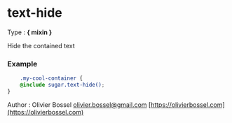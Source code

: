 # text-hide

<!-- @namespace: sugar.scss.mixin.text-hide -->

Type : **{ mixin }**


Hide the contained text


### Example
```scss
	.my-cool-container {
	@include sugar.text-hide();
}
```
Author : Olivier Bossel [olivier.bossel@gmail.com](mailto:olivier.bossel@gmail.com) [https://olivierbossel.com](https://olivierbossel.com)